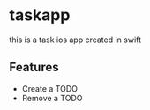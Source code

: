 # taskapp
this is a task ios app created in swift

## Features 

 - Create a TODO
 - Remove a TODO

